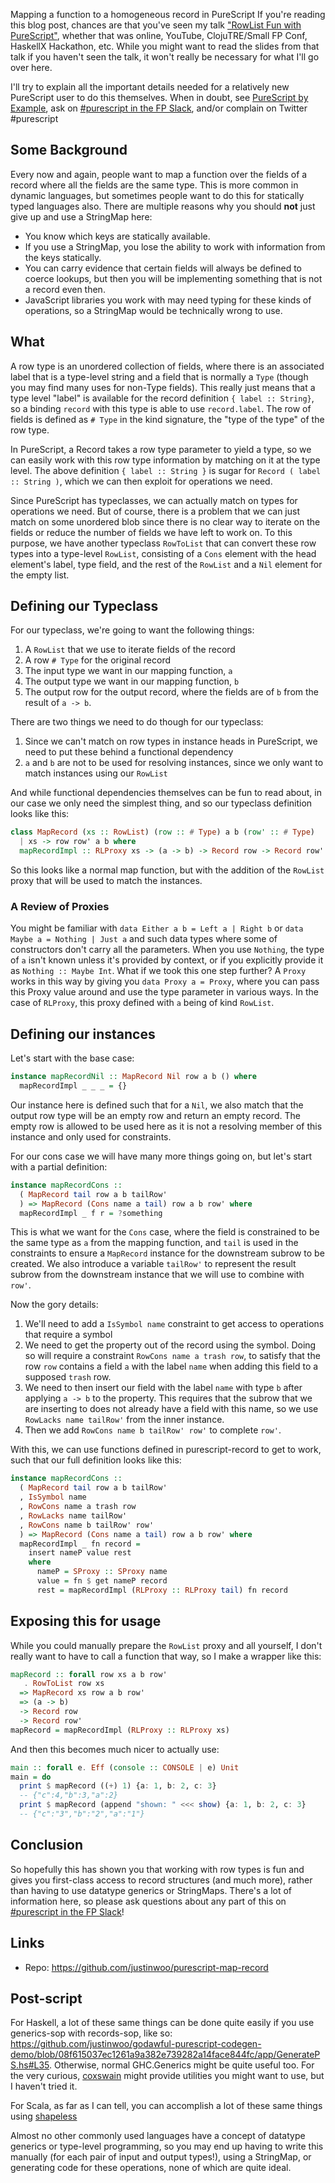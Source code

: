 Mapping a function to a homogeneous record in PureScript
If you're reading this blog post, chances are that you've seen my talk ["RowList Fun with PureScript"](https://www.reddit.com/r/purescript/comments/6xs5f2/rowlist_fun_with_purescript_slides_from_small_fp/), whether that was online, YouTube, ClojuTRE/Small FP Conf, HaskellX Hackathon, etc. While you might want to read the slides from that talk if you haven't seen the talk, it won't really be necessary for what I'll go over here.

I'll try to explain all the important details needed for a relatively new PureScript user to do this themselves. When in doubt, see [PureScript by Example](https://leanpub.com/purescript/read), ask on [#purescript in the FP Slack](https://fpchat-invite.herokuapp.com/), and/or complain on Twitter #purescript

## Some Background

Every now and again, people want to map a function over the fields of a record where all the fields are the same type. This is more common in dynamic languages, but sometimes people want to do this for statically typed languages also. There are multiple reasons why you should **not** just give up and use a StringMap here:

* You know which keys are statically available.
* If you use a StringMap, you lose the ability to work with information from the keys statically.
* You can carry evidence that certain fields will always be defined to coerce lookups, but then you will be implementing something that is not a record even then.
* JavaScript libraries you work with may need typing for these kinds of operations, so a StringMap would be technically wrong to use.

## What

A row type is an unordered collection of fields, where there is an associated label that is a type-level string and a field that is normally a `Type` (though you may find many uses for non-Type fields). This really just means that a type level "label" is available for the record definition `{ label :: String}`, so a binding `record` with this type is able to use `record.label`. The row of fields is defined as `# Type` in the kind signature, the "type of the type" of the row type.

In PureScript, a Record takes a row type parameter to yield a type, so we can easily work with this row type information by matching on it at the type level. The above definition `{ label :: String }` is sugar for `Record ( label :: String )`, which we can then exploit for operations we need.

Since PureScript has typeclasses, we can actually match on types for operations we need. But of course, there is a problem that we can just match on some unordered blob since there is no clear way to iterate on the fields or reduce the number of fields we have left to work on. To this purpose, we have another typeclass `RowToList` that can convert these row types into a type-level `RowList`, consisting of a `Cons` element with the head element's label, type field, and the rest of the `RowList` and a `Nil` element for the empty list.

## Defining our Typeclass

For our typeclass, we're going to want the following things:

1. A `RowList` that we use to iterate fields of the record
2. A row `# Type` for the original record
3. The input type we want in our mapping function, `a`
4. The output type we want in our mapping function, `b`
5. The output row for the output record, where the fields are of `b` from the result of `a -> b`.

There are two things we need to do though for our typeclass:

1. Since we can't match on row types in instance heads in PureScript, we need to put these behind a functional dependency
2. `a` and `b` are not to be used for resolving instances, since we only want to match instances using our `RowList`

And while functional dependencies themselves can be fun to read about, in our case we only need the simplest thing, and so our typeclass definition looks like this:

```hs
class MapRecord (xs :: RowList) (row :: # Type) a b (row' :: # Type)
  | xs -> row row' a b where
  mapRecordImpl :: RLProxy xs -> (a -> b) -> Record row -> Record row'
```

So this looks like a normal map function, but with the addition of the `RowList` proxy that will be used to match the instances.

### A Review of Proxies

You might be familiar with `data Either a b = Left a | Right b` or `data Maybe a = Nothing | Just a` and such data types where some of constructors don't carry all the parameters. When you use `Nothing`, the type of `a` isn't known unless it's provided by context, or if you explicitly provide it as `Nothing :: Maybe Int`. What if we took this one step further? A `Proxy` works in this way by giving you `data Proxy a = Proxy`, where you can pass this Proxy value around and use the type parameter in various ways. In the case of `RLProxy`, this proxy defined with `a` being of kind `RowList`.

## Defining our instances

Let's start with the base case:

```hs
instance mapRecordNil :: MapRecord Nil row a b () where
  mapRecordImpl _ _ _ = {}
```

Our instance here is defined such that for a `Nil`, we also match that the output row type will be an empty row and return an empty record. The empty row is allowed to be used here as it is not a resolving member of this instance and only used for constraints.

For our cons case we will have many more things going on, but let's start with a partial definition:

```hs
instance mapRecordCons ::
  ( MapRecord tail row a b tailRow'
  ) => MapRecord (Cons name a tail) row a b row' where
  mapRecordImpl _ f r = ?something
```

This is what we want for the `Cons` case, where the field is constrained to be the same type as `a` from the mapping function, and `tail` is used in the constraints to ensure a `MapRecord` instance for the downstream subrow to be created. We also introduce a variable `tailRow'` to represent the result subrow from the downstream instance that we will use to combine with `row'`.

Now the gory details:

1. We'll need to add a `IsSymbol name` constraint to get access to operations that require a symbol
2. We need to get the property out of the record using the symbol. Doing so will require a constraint `RowCons name a trash row`, to satisfy that the row `row` contains a field `a` with the label `name` when adding this field to a supposed `trash` row.
3. We need to then insert our field with the label `name` with type `b` after applying `a -> b` to the property. This requires that the subrow that we are inserting to does not already have a field with this name, so we use `RowLacks name tailRow'` from the inner instance.
4. Then we add `RowCons name b tailRow' row'` to complete `row'`.

With this, we can use functions defined in purescript-record to get to work, such that our full definition looks like this:

```hs
instance mapRecordCons ::
  ( MapRecord tail row a b tailRow'
  , IsSymbol name
  , RowCons name a trash row
  , RowLacks name tailRow'
  , RowCons name b tailRow' row'
  ) => MapRecord (Cons name a tail) row a b row' where
  mapRecordImpl _ fn record =
    insert nameP value rest
    where
      nameP = SProxy :: SProxy name
      value = fn $ get nameP record
      rest = mapRecordImpl (RLProxy :: RLProxy tail) fn record
```

## Exposing this for usage

While you could manually prepare the `RowList` proxy and all yourself, I don't really want to have to call a function that way, so I make a wrapper like this:

```hs
mapRecord :: forall row xs a b row'
   . RowToList row xs
  => MapRecord xs row a b row'
  => (a -> b)
  -> Record row
  -> Record row'
mapRecord = mapRecordImpl (RLProxy :: RLProxy xs)
```

And then this becomes much nicer to actually use:

```hs
main :: forall e. Eff (console :: CONSOLE | e) Unit
main = do
  print $ mapRecord ((+) 1) {a: 1, b: 2, c: 3}
  -- {"c":4,"b":3,"a":2}
  print $ mapRecord (append "shown: " <<< show) {a: 1, b: 2, c: 3}
  -- {"c":"3","b":"2","a":"1"}
```

## Conclusion

So hopefully this has shown you that working with row types is fun and gives you first-class access to record structures (and much more), rather than having to use datatype generics or StringMaps. There's a lot of information here, so please ask questions about any part of this on [#purescript in the FP Slack](https://fpchat-invite.herokuapp.com/)!

## Links

* Repo: https://github.com/justinwoo/purescript-map-record

## Post-script

For Haskell, a lot of these same things can be done quite easily if you use generics-sop with records-sop, like so: https://github.com/justinwoo/godawful-purescript-codegen-demo/blob/08f615037ec1261a9a382e739282a14face844fc/app/GeneratePS.hs#L35. Otherwise, normal GHC.Generics might be quite useful too. For the very curious, [coxswain](https://github.com/nfrisby/coxswain) might provide utilities you might want to use, but I haven't tried it.

For Scala, as far as I can tell, you can accomplish a lot of these same things using [shapeless](https://github.com/milessabin/shapeless)

Almost no other commonly used languages have a concept of datatype generics or type-level programming, so you may end up having to write this manually (for each pair of input and output types!), using a StringMap, or generating code for these operations, none of which are quite ideal.
